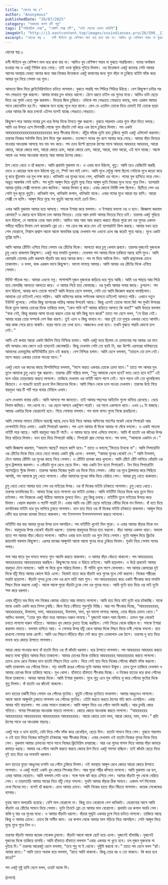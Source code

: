 ```yaml
---
title: "বোনের স্বপ্ন ৪"
author: "Anonymous"
publishedDate: "28/07/2025"
category: "অজাচার বাংলা চটি গল্প"
tags: ["পারিবারিক সেক্স", "বেঙ্গলি সেক্স চটি", "ভাই বোনের চোদন কাহিনী"]
imageUrl: "http://i1.eastcontent.top/images/xxxindiansex.pro/26/590__11.jpg"
excerpt: "বোনের স্বপ্ন ৩   ডগী স্টাইলে খুব বেশিক্ষণ মাল ধরে রাখা যায় না। আমিও খুব বেশিক্ষণ পারব না বুঝতে পারছিলাম। পমের অর্গাজম হওয়ার পর ও একটু শিথিল হয়ে গেছে। তাই ওকে ঘুরিয়ে শুইয়ে দিলাম। ওর উত্তেজনা একটু..."
---
```


বোনের স্বপ্ন ৩


ডগী স্টাইলে খুব বেশিক্ষণ মাল ধরে রাখা যায় না। আমিও খুব বেশিক্ষণ পারব না বুঝতে পারছিলাম। পমের অর্গাজম হওয়ার পর ও একটু শিথিল হয়ে গেছে। তাই ওকে ঘুরিয়ে শুইয়ে দিলাম। ওর উত্তেজনা একটু কমেছে সেটা আবার আগের অবস্থায় ফেরত আনার জন্য আর নিজের উত্তেজনা একটু কমানোর জন্য গুদে বাঁড়া না ঢুকিয়ে থাইটা ফাঁক করে আবার মুখ নিয়ে গেলাম ওর গুদে।


আলতো জিভ দিয়ে ক্লাইটোরিসটাতে চাটতে লাগলাম। বুঝতে পারছি পম শিউরে শিউরে উঠছে। বেশ কিছুক্ষণ চাটার পর পম গোঙাতে শুরু করলো। আমার মাথার চুল খামচে ধরলো। ঠেসে ধরতে চাইল ওর গুদের মধ্যে। আমিও চাটা ছেড়ে দিয়ে ওর গুদটা খেতে শুরু করলাম। ভিতরে জিভ ঢুকিয়ে। ওদিকে পম গোঙাতে গোঙাতে বলছে, দাদা এরকম আমার সাথে কোনোদিন হয় নি। আজকে মনে হচ্ছে সুখে মরে যাবো। কেন যে এতদিন তোকে দিয়ে চোদাই নি! তোকে ছাড়া এবার আমার কি করে চলবে! এইসব বলেই যাচ্ছে গোঙাতে গোঙাতে।


কিছুক্ষণ পরে আমার মাথার চুল ধরে উপর দিকে টানতে শুরু করলো। বুঝতে পারলাম এবার গুদে বাঁড়া দিতে বলছে। আমি ওর উপরে এসে মিশনারী পোজে গুদে বাঁড়াটা সেট করে এক ঠাপে ঢুকিয়ে দিলাম। পম একটা আহহহহহহহহহহহহহহহহহহহহহহ করে শীৎকার দিলো। হাঁটুর ভাঁজে দুটো হাত ঢুকিয়ে গুদটা একটু এলিভেট করলাম। তারপর নিজের সর্বশক্তি দিয়ে ঠাপ দিয়ে শুরু করলাম। ততক্ষণে পমের গুদ রসে আবার ভরে গেছে। আমার বাঁড়া ভিতরে যাওয়ার আওয়াজ আসছে ফচ ফচ ফচ করে। পম চোখ উল্টে প্রত্যেক ঠাপের সাথে আহহহ আহহহহ আহহহহ, আরো জোরে, আরো জোরে দাদা, আরো জোরে চোদ, আরো জোরে চোদ, আরো, আরো, দাদা আরো, এই বলে যাচ্ছে। আস্তে আস্তে ওর গলার আওয়াজ বাড়ছে আর আমার ঠাপের জোর।


ঠাপ খেতে খেতে ও হাঁ করলো। আমি প্রথমটা বুঝলাম না। ও এবার বলে উঠলো, থুতু। আমি তাও হেজিটেট করছি দেখে ও জোরের সঙ্গে বলে উঠলো থুতু দে, স্পিট অন মাই ফেস। আমি মুখে যেটুকু লালা ছিলো সেটাকে মুখে জড়ো করে থু করে ছুঁড়লাম ওর মুখ লক্ষ করে। খানিকটা ওর মুখের মধ্যে গেল, খানিকটা ওর গালে। পমের মুখ হাসিতে ভরে গেল। অদ্ভুত আকর্ষক সেই হাসি। পম দুটো আঙ্গুল দিয়ে থুতুটা মুছে নিয়ে আঙ্গুল দুটো নিজের মুখে মধ্যে পুরে নিল। ব্যাপারটা আমার দুর্দান্ত সেক্সী লাগলো কেন জানিনা। আবার দিলাম থু করে। এবার কোনো নির্দিষ্ট লক্ষ ছিলনা। ছিটিয়ে গেল ওর গোটা মুখ জুড়ে থুতুটা। খানিকটা গাল, খানিকটা কপাল, খানিকটা নাকে। এবার পমের মুখে আরো বড় হাসি। আরো সেক্সী সে হাসি। আঙ্গুল দিয়ে মুছে সব থুতুটা আগের মতই চেটে নিল।


এবার আমি বুঝলাম আমার হয়ে আসছে। পমকে ইশারা করে বললাম। ও ইশারায় বললো ওর ও হবে। জিজ্ঞাসা করলাম কোথায়? ও জোরে বলে উঠলো ঢাল আমার ভিতরে। তোর গরম রসটা আমার ভিতরে নিতে চাই। তারপর একটু গুঙিয়ে বলে উঠলো, দে আমাকে তোর গরম রসটা। আমিও আহ আহ আহ করতে করতে বাঁড়ার পুরো রস ওর গুদের একদম গভীরে পাঠিয়ে দিলাম বেশ কয়েকটা ফ্লো তে। পম চোখ বন্ধ করে যেন এই ব্যাপারটাই ফিল করছে। আমার যখন হয়ে গেল বেরোনো, নিশ্বাস প্রশ্বাস আস্তে আস্তে স্বাভাবিক হচ্ছে দেখলাম পম এখনো চোখ বন্ধ করেই শুয়ে আছে। মুখে একটা তৃপ্তির হাসি।


আমি আমার ঠোঁটটা এগিয়ে নিয়ে গেলাম ওর ঠোঁটের দিকে। আলতো করে চুমু খেলাম প্রথমে। তারপর দুজনেই দুজনকে চুমু খেতে থাকলাম কিছুক্ষণ। একটু পরে মাথাটা তুললাম। দেখলাম পম আমার দিকে তাকিয়ে আছে হাসি মুখে। আমি কোমরটা তোলার চেষ্টা করলাম বাঁড়াটা বার করে আনার জন্য। পম পা দিয়ে আটকে দিল। আমি প্রশ্নবোধক চোখে তাকালাম। ও বলল, থাক এরকম ভাবে কিছুক্ষণ। ভালো লাগছে আমার। আমি আবার ওর ঠোঁটের দিকে এগিয়ে গেলাম।


মিনিট পাঁচেক পর। আমরা এখনো নগ্ন। পাশাপাশি দুজন দুজনকে জড়িয়ে ধরে শুয়ে আছি। আমি ওর পাছায় আর পিঠে হাত বোলাচ্ছি আলতো আলতো করে। ও আমার পিঠে হাত বোলাচ্ছে। ওর মুখটা আমার গলার কাছে। চুপচাপ। পম বলে উঠলো, আবার কবে তোকে পাবো? আমি উত্তরে হেসে বললাম, সেটা তো আমি জিজ্ঞেস করবো ভাবছিলাম। আমাকে তো চাইলেই পেতে পারিস। আমি অফিসের কাজে সল্টলেক আসতে চাইলেই আসতে পারি। এখানে নতুন ইউনিট খুলেছে। সেটার কিছু ব্যাপারের দায়িত্ব আমার উপরেই আছে। কিন্তু এলেই তোকে পাবো কি! পম মুখটা উপরের দিকে তুলে আমার চোখের দিকে তাকিয়ে বলল, “কেন পাবি না? আমার বাড়িতে আসতে কি বাধা?” আমি উত্তরে বললাম “বাধা নেই, কিন্তু বারবার আসা যাওয়া করলে তোর বর যদি কিছু মনে করে!” তাতে পম হেসে বলল, “সে চিন্তা নেই। আমার বরের তোর সম্পর্কে বেশ উচ্চ ধারণা। তুই এলে ও কিছু ভাববে না। আর তুই তো দুপুরে একবার খেতে আসবি। আর কাজ সেরে রাতে থাকবি। বরের সাথে তো দেখা হবে। আজকেও দেখা হবে। তখনি বুঝতে পারবি কোনো চাপ নেই।”


আমি এই কথায় আরো একটা জিনিস নিয়ে নিশ্চিন্ত হলাম। আমি একটু ভয়ে ছিলাম যে চোদানোর পর আবার ওর মনে যদি অপরাধ বোধ জেগে ওঠে তাহলেই কেলেঙ্কারি। কিন্তু দেখলাম সেটা তো হয়ই নি, বরং উল্টো এরপরের ভবিষ্যতের আমাদের চোদাচুদির কন্টিনিউটির প্ল্যান ওই করছে। বেশ নিশ্চিন্ত হলাম। আমি হেসে বললাম, “তাহলে তো চাপ নেই। মাসে অন্তত একবার তোকে পাওয়া যাবে।”


একটু থেমে ওর কানের কাছে ফিসফিসিয়ে বললাম, “মাসে অন্তত একবার তোকে চোদা যাবে।” তাতে পম আবার মুখ তুলে আমাকে চুমু খেতে শুরু করলো। তারপর ঠোঁট সরিয়ে বলল, “শুধু আমাকে খেলে হবে? ভাত খেতে হবে না?” এই বলে ওঠার তোড়জোড় করতে লাগলো। তাকিয়ে দেখলাম ওর নাইটি আসে পাশে নেই। মনে পড়ল ওটা তো খুলেছিলাম কিচেনে। ও ন্যাঙটো হয়েই রওনা দিল কিচেনের দিকে। আমি পিছন থেকে চলে যাওয়া দেখলাম। তারপর উঠে গিয়ে বারমুডা আর টি শার্ট পরে খাবার টেবিলে এলাম।


এসে দেখলাম খাবার রেডি। আমি আসবো পম জানতো। তাই আমার পছন্দের আইটেম গুলো বানিয়ে রেখেছে। খেয়ে নিলাম জমিয়ে। পম খেলো না। ওর ছেলে আসবে একটুক্ষণ পরেই। ওর সাথে একসাথে খাবে। এখন ১২ টা বাজছে। আমার একটার দিকে বেরোলেই হবে। গিয়ে সোফায় বসলাম। পম থালা বাসন গুলো সিঙ্কে রাখছিলো।


আমি সোফার সামনে টেবিলে অ্যাস্ট্রে আছে দেখে উঠে গিয়ে আমার অফিসের প্যান্টের পকেট থেকে সিগারেট আর দেশলাইটা নিয়ে এলাম। একটা সিগারেট ধরলাম। পম এসে আমার বাঁ দিকে আমার গা ঘেঁষে বসলো। ও একটা পাতলা নাইটি পরে আছে। আমি বারমুডা আর টি শার্টে। ও আমার ঘাড়ে মাথা এলিয়ে বসলো। আমি বাঁ হাতটা ওর কাঁধের উপর দিয়ে বাড়িয়ে দিলাম। ডান হাত দিয়ে সিগারেট খাচ্ছি। সিগারেট প্রায় শেষের পথে। পম বলল, “আমাকে একটান দে।”


আমি জিজ্ঞাসা করলাম, “অভ্যাস আছে? নাহলে কাশি হবে।” তাতে ও বললো,”ভিতরে টানবো না”। আমি সিগারেটটা ওর ঠোঁটের দিকে নিয়ে যেতে যেতে মাথায় একটা বুদ্ধি এলো। বললাম, “আমার মুখের থেকেই নে।” আমি টানলাম, টেনে আমার ঠোঁটটা ওর মুখের কাছে নিয়ে গেলাম। ও ঠোঁটটা হালকা করে খুললো। আমি ঠোঁটে ঠোঁট লাগিয়ে ধোঁয়াটা ওর মুখে ট্রান্সফার করলাম। ও ধোঁয়াটা মুখে রেখে ছেড়ে দিল। আর একটা টান হতো সিগারেটে। টান দিয়ে সিগারেটটা অ্যাসট্রেতে গুঁজে দিলাম। তারপর আবার নিজের মুখটা ওর দিকে নিয়ে গেলাম। ধোঁয়া ওর মুখে ট্রান্সফার করে পিছিয়ে আসছি, পম আমাকে চুমু খেতে লাগলো। ধোঁয়া আমাদের মুখের ফাঁক দিয়ে বেরিয়ে গেল। আমরা চুমু খেতে থাকলাম।


চুমু খেতে খেতে আমার হাত গেল ওর মাইয়ের উপর। ওর বাঁ দিকের মাইটা চটকাতে লাগলাম। চুমু খেতে খেতে। তারপর ডানদিকের টা। আমার ইচ্ছে হতে লাগলো ওর মাইটা চোষার। আমি নাইটিটা নিচের দিকে ধরে তুলে দিতে চাইলাম। পম নিজেকে একটু উঠিয়ে আমাকে তুলতে দিল। চুমু কিন্তু চলছে। নাইটিটা তুলে মাইয়ের উপরে করে দিলাম। খেয়াল করলাম ও প্যান্টি পরেই নি। এবার আমি ওর ঠোঁট ছেড়ে মাইয়ের বোঁটার দিকে মন দিলাম। বাঁ হাত দিয়ে ডানদিকের মাইটা ধরে মুখ লাগিয়ে চুষতে লাগলাম। ডান হাত দিয়ে ওর বাঁ দিকের মাইটা চটকাতে থাকলাম। আঙ্গুল দিয়ে বোঁটা ধরে হালকা হালকা টানতে থাকলাম। পম ইসসসসস ইসসসসসসসস করতে লাগলো।


নাইটিটা বার বার আমার মুখের উপর চলে আসছিল। পম নাইটিটা খুলেই দিল পুরো। ও এবার আমার বাঁড়ার দিকে মন দিল। বারমুডার উপর থেকেই বাঁড়াটা ধরলো। তারপর বারমুডার ভিতর হাত ভরলো। বাঁড়া আমার একদম খাড়া। অভ্যস্ত হাতে পম আমার বাঁড়া খেঁচতে লাগলো। আমিও এবার ডান হাতটা ওর গুদে নিয়ে গেলাম। দুটো আঙ্গুল দিয়ে ক্লিটের জায়গাটা ঘষলাম কিছুক্ষণ। এরপর মাঝের আঙ্গুলটা আস্তে আস্তে গুদের মধ্যে ঢুকিয়ে দিলাম। মুখটা নিয়ে গেলাম পমের গলায়।


গলা আর ঘাড়ে মুখ ঘসতে ঘসতে গুদে আংলি করতে থাকলাম। ও আমার বাঁড়া খেঁচতে থাকলো। পম আহহহহহহ আহহহহহহহ আহহহহহহহ করছিল। কিছুক্ষণের মধ্যে ও উঠতে চাইলো। আমি ছাড়লাম। ও উঠে প্রথমেই আমার বারমুডা টেনে নামালো। আমি পা দিয়ে খুলে সরিয়ে দিলাম। টি শার্টটা খুলে পাশে ফেললাম। পম আমার কোমরের দুই দিকে হাঁটু দিয়ে আমার কোলে উঠে এলো। নিজেই হাতে করে বাঁড়াটা ধরে গুদের মুখে সেট করলো। নিজের শরীরের ভারটা ছাড়লো। বাঁড়াটা সুন্দর ঢুকে গেল ওর রসে ভর্তি গরম গুদে। পম আহহহহহহহ করে একটা শীৎকার করে মাথাটা পিছন দিকে করলো একটু। আস্তে আস্তে পুরো বাঁড়াটা ঢুকে গেল ওর গুদের মধ্যে। আমি দুটো হাত দিয়ে ওর মাই দুটো শক্ত করে ধরলাম।


এবার হাঁটুতে ভর দিয়ে পম নিজের কোমর ওঠাতে আর নামাতে লাগলো। আমি হাত দিয়ে মাই দুটো ধরে চটকাচ্ছি। মাঝে মাঝে একটা একটা করে নিপল চুষছি। জিভ দিয়ে বোঁটাতে শুড়শুড়ি দিচ্ছি। আর পম শীৎকার দিচ্ছে, “আহহহহহহহহ, আহহহহহহহ, উমমমম, দাদা, আহহহহহহহ, উমমমম, দাদা, খুব ভালো লাগছে আমার, তোর বাঁড়ার চোদন খেতে।” আমিও বললাম, “তোর গুদে বাঁড়া ভরে আমারও দারুন লাগছে।” দুজনেই দারুন গরম ছিলাম। চোদন শুরু থেকেই চলতে লাগলো দারুন গতিতে। আমারও খুব জোড়ে চুদতে ইচ্ছে করছিল। সেটা নিচের থেকে হচ্ছিল না। পমকে ইশারা করলাম নামতে। বললাম ডগিতে আয়। ও সোফার উপর হাঁটু রেখে আমার দিকে পিছন ফিরে ডগী পোজে বসলো। হাত রাখলো সোফার ব্যাক রেস্টে। আমি ওর পিছনে দাঁড়িয়ে বাঁড়া সেট করে গুদে ঢোকালাম এক ঠাপে। তারপর দু হাত দিয়ে দাবনা ধরে জোড়ে ঠাপাতে লাগলাম।


আরো জোর পাওয়ার জন্য বাঁ হাতটা দিয়ে ওর বাঁ কাঁধটা ধরলাম। ধরে ঠাপাতে লাগলাম। পম আহহহহহ আহহহহ করতে করতে মাথা ঘুরিয়ে আমার দিয়ে তাকালো। আমার চোখের দিকে তাকিয়ে আহহহহহহ্ আহহহহহহহ করতে লাগলো। চোখে চোখ রেখে নিজের ডান হাতটা পিছনে নিয়ে এলো। দিয়ে সেই হাত দিয়ে নিজের পোঁদের খাঁজটা ফাঁক করলো। আমি তাকালাম ওর পোঁদের দিকে। গাঢ় বাদামী রঙের পোঁদের দুটো আমার সামনে উন্মুক্ত। চোখ তুলে তাকিয়ে দেখলাম ও আমার চোখের দিকে তাকিয়ে আছে। মুখ খোলা। হাঁফাতে হাঁফাতে শীৎকার দিচ্ছে। ও নিজের হাতের ধরে রাখা পোঁদের দিকে তাকালো। আবার আমার দিকে। আমি ইশারা বুঝলাম। মুখে থুতু এনে মুখ নামিয়ে থু করে পোঁদের ফুটোর দিকে থুতু দিলাম। বাঁ হাতটা ওর কাঁধেই থাকলো।


ডান হাতের তর্জনী নিয়ে গেলাম ওর পোঁদের ফুটোয়। থুতুটা পোঁদের ফুটোতে মাখালাম। আমার আঙুলেও লাগলো। আস্তে আস্তে আঙ্গুলটা ঢুকাতে লাগলাম ওর পোঁদের ফুটোয়। এইটা করতে করতে ঠাপের গতি কমে এসেছিল। এবার আবার গতি বাড়ালাম। পম এবার সামনে তাকালো। আমি আঙ্গুল দিয়ে ওর পোঁদে আংলি করছি। আর চুদছি জোর গতিতে। পমের শিৎকারের আওয়াজ বাড়তে লাগলো। জোরে জোরে আওয়াজ করতে লাগলো। “আহহহহহহ আহহহহহহহ আহহহহহহহ আহহহহহহহ আহহহহহহহ। আরো জোরে চোদ দাদা, আরো জোরে, দাদা, দাদা।” প্রতি ঠাপের সাথে ওর আওয়াজ বাড়ছে।


একটু পরে ও ডান হাতটা, যেটা দিয়ে পোঁদ ফাঁক করে রেখেছিল, ছেড়ে দিল। হাতটা সামনে নিয়ে গেল। বুঝতে পারলাম ও ওই হাত দিয়ে নিজের মাইদুটো চটকাচ্ছে আর শীৎকার দিচ্ছে। এবার দেখলাম ওই হাতটা নিজের গুদের দিকে নিয়ে গেল। বুঝলাম আমার চোদনের সাথে সাথে নিজের ক্লিটোরিস রগরাচ্ছে। আর ওর গুদের মাসল দিয়ে আমার বাঁড়া কামড়ে কামড়ে ধরছে। আমার ওর পোঁদে আংলি করতে করতে জোরে ঠাপ দিতে একটু সমস্যা হচ্ছিল। তাই কাঁধটা ছেড়ে দিয়ে দুই হাত দিয়ে ওর দাবনাটা ধরলাম।


ডান হাতের বুড়ো আঙুলের ডগাটা ওর পোঁদে ঢুকিয়ে দিলাম। ওই অবস্থায় আঙ্গুল রেখে জোরে আরো জোরে ঠাপাতে লাগলাম। ও একটু পরেই একটা খুব জোরে শিৎকার দিল। আর পুরো শরীর কাঁপতে লাগলো। আমি বুঝলাম ওর হল, এবার আমার বেরোবে। আমি বললাম সেটা ওকে। সঙ্গে সঙ্গে ঝট করে এগিয়ে গেল। আমার বাঁড়াটা গুদ থেকে বেরিয়ে গেল। ও তাড়াতাড়ি আমার পায়ের নিচে হাঁটু গেড়ে বসলো। মুখটা আমার বাঁড়ার ঠিক সামনে। একদম পর্ণ সিনেমায় দেখা সিনের মত। বসেই হাঁ করলো। চোখ আমার চোখে। আমি নিজের হাতে বাঁড়া খিঁচতে লাগলাম। কয়েক সেকেন্ডের ব্যাপার।


দুবার আগে অলরেডি হয়েছে। বেশি মাল বেরোলো না। কিন্তু তাও বেরোলো বেশ খানিকটা। বেরোনোর আগে আমি বাঁড়াটা ওর ঠোঁটের সামনে নিয়ে গেলাম। দুটো তিনটে ফ্লো তে আমার মাল বেরোলো। প্রথমটা ওর কপাল অবধি গেল। বাকি দু বার ওর মুখের মধ্যে। ও আমার বাঁড়াটা ধরলো। বাঁড়ার মুন্ডুটা একবার চুষে নিয়ে চাটতে লাগলো। তাকিয়ে আছে কিন্তু ও আমার চোখে। চোখে কি অসীম কাম। ওর কপাল থেকে আমার মাল গড়িয়ে নিচে আসছিল। সেটা আঙ্গুল দিয়ে মুছে মুখে পুরে নিল ও।


তারপর বাঁড়াটা আবার কয়েক সেকেন্ড চুষলো। বাঁড়াটা আস্তে আস্তে ছোট হয়ে এলো। দুজনেই হাঁফাচ্ছি। দুজনেই দুজনের দিকে তাকিয়ে হাসছি। আমি হাঁফাতে হাঁফাতে বললাম “এবার একবার গা ধুতে হবে। চল দুজন দুজনকে গা ধুইয়ে দি।” তারপর আরেকটু হেসে বললাম, “তবে শুধু গা ই ধোবো। দুষ্টুমি করবো না।” তাতে পম হেসে বলল “হ্যাঁ। আবার রাতে।” আমি তাতে অবাক হয়ে বললাম, “রাতে আমি থাকবো। কিন্তু তোর বর ও তো থাকবে। কি করে হবে রাত্রে?”


পম একটু দুষ্টু হাসি হেসে বলল, ওয়েট অ্যান্ড সি।


(চলবে)
